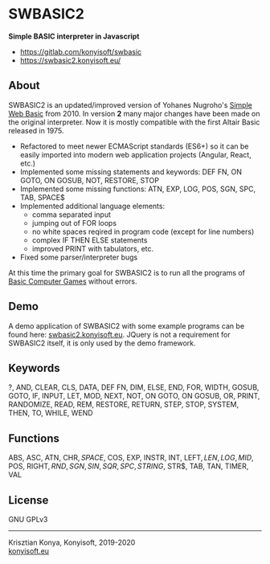 # SWBASIC2
**Simple BASIC interpreter in Javascript**

- https://gitlab.com/konyisoft/swbasic
- https://swbasic2.konyisoft.eu/

## About

SWBASIC2 is an updated/improved version of Yohanes Nugroho's [Simple Web Basic](https://yohan.es/swbasic/) from 2010. In version **2** many major changes have been made on the original interpreter. Now it is mostly compatible with the first Altair Basic released in 1975.

- Refactored to meet newer ECMAScript standards (ES6+) so it can be easily imported into modern web application projects (Angular, React, etc.)
- Implemented some missing statements and keywords: DEF FN, ON GOTO, ON GOSUB, NOT, RESTORE, STOP
- Implemented some missing functions: ATN, EXP, LOG, POS, SGN, SPC, TAB, SPACE$
- Implemented additional language elements:
  - comma separated input
  - jumping out of FOR loops
  - no white spaces reqired in program code (except for line numbers)
  - complex IF THEN ELSE statements
  - improved PRINT with tabulators, etc.
- Fixed some parser/interpreter bugs

At this time the primary goal for SWBASIC2 is to run all the programs of [Basic Computer Games](https://www.atariarchives.org/basicgames/) without errors.

## Demo

A demo application of SWBASIC2 with some example programs can be found here: [swbasic2.konyisoft.eu](https://swbasic2.konyisoft.eu/). JQuery is not a requirement for SWBASIC2 itself, it is only used by the demo framework.

## Keywords

?, AND, CLEAR, CLS, DATA, DEF FN, DIM, ELSE, END, FOR, WIDTH, GOSUB, GOTO, IF, INPUT, LET, MOD, NEXT, NOT, ON GOTO, ON GOSUB, OR, PRINT, RANDOMIZE, READ, REM, RESTORE, RETURN, STEP, STOP, SYSTEM, THEN, TO, WHILE, WEND

## Functions

ABS, ASC, ATN, CHR$, SPACE$, COS, EXP, INSTR, INT, LEFT$, LEN, LOG, MID$, POS, RIGHT$, RND, SGN, SIN, SQR, SPC, STRING$, STR$, TAB, TAN, TIMER, VAL

## License

GNU GPLv3
****
Krisztian Konya, Konyisoft, 2019-2020  
[konyisoft.eu](https://konyisoft.eu/)